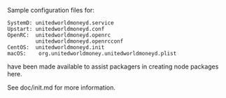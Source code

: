 Sample configuration files for:
```
SystemD: unitedworldmoneyd.service
Upstart: unitedworldmoneyd.conf
OpenRC:  unitedworldmoneyd.openrc
         unitedworldmoneyd.openrcconf
CentOS:  unitedworldmoneyd.init
macOS:    org.unitedworldmoney.unitedworldmoneyd.plist
```
have been made available to assist packagers in creating node packages here.

See doc/init.md for more information.
